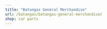 ```yaml
---
title: "Batangas General Merchandise"
url: /batangas/batangas-general-merchandise/
shop: car parts
---
```

